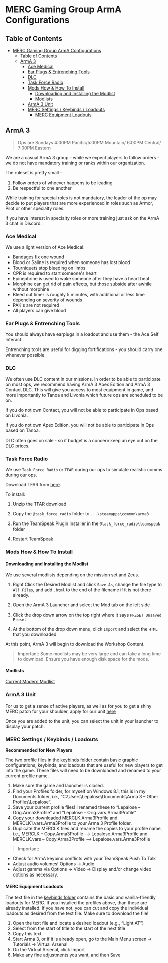 # MERC Gaming Group ArmA Configurations

## Table of Contents

- [MERC Gaming Group ArmA Configurations](#merc-gaming-group-arma-configurations)
  - [Table of Contents](#table-of-contents)
  - [ArmA 3](#arma-3)
    - [Ace Medical](#ace-medical)
    - [Ear Plugs & Entrenching Tools](#ear-plugs--entrenching-tools)
    - [DLC](#dlc)
    - [Task Force Radio](#task-force-radio)
    - [Mods How & How To Install](#mods-how--how-to-install)
      - [Downloading and Installing the Modlist](#downloading-and-installing-the-modlist)
      - [Modlists](#modlists)
    - [ArmA 3 Unit](#arma-3-unit)
    - [MERC Settings / Keybinds / Loadouts](#merc-settings--keybinds--loadouts)
      - [MERC Equipment Loadouts](#merc-equipment-loadouts)

## ArmA 3

>Ops are Sundays 4:00PM Pacific/5:00PM Mountain/ 6:00PM Central/ 7:00PM Eastern

We are a casual ArmA 3 group - while we expect players to follow orders - we do not have mandatory training or ranks within our organization.

The ruleset is pretty small - 

1. Follow orders of whoever happens to be leading
2. Be respectful to one another

While training for special roles is not mandatory, the leader of the op may decide to put players that are more experienced in roles such as Armor, Pilot or other specialty roles.

If you have interest in specialty roles or more training just ask on the ArmA 3 chat in Discord.

### Ace Medical

We use a light version of Ace Medical:

- Bandages fix one wound
- Blood or Saline is required when someone has lost blood
- Tourniquets stop bleeding on limbs
- CPR is required to start someone's heart
- Epinephrine is used to wake someone after they have a heart beat
- Morphine can get rid of pain effects, but those subside after awhile without morphine
- Bleed out timer is roughly 5 minutes, with additional or less time depending on severity of wounds
- PAK's are not required
- All players can give blood

### Ear Plugs & Entrenching Tools

You should always have earplugs in a loadout and use them - the Ace Self Interact.

Entrenching tools are useful for digging fortifications - you should carry one whenever possible.

### DLC

We often use DLC content in our missions. In order to be able to participate on most ops, we recommend having ArmA 3 Apex Edition and ArmA 3 Contact DLC. This will give you access to most equipment in game, and more importantly to Tanoa and Livonia which future ops are scheduled to be on.

If you do not own Contact, you will not be able to participate in Ops based on Livonia.

If you do not own Apex Edition, you will not be able to participate in Ops based on Tanoa.

DLC often goes on sale - so if budget is a concern keep an eye out on the DLC prices.

### Task Force Radio

We use `Task Force Radio` or `TFAR` during our ops to simulate realistic comms during our ops.

Download TFAR from [here](https://github.com/michail-nikolaev/task-force-arma-3-radio/releases/download/0.9.12/0.9.12.zip).

To install:

1. Unzip the TFAR download

2. Copy the `@task_force_radio` folder to `...\steamapps\common\arma3`

3. Run the TeamSpeak Plugin Installer in the `@task_force_radio\teamspeak` folder

4. Restart TeamSpeak

### Mods How & How To Install

#### Downloading and Installing the Modlist
We use several modlists depending on the mission set and Zeus.

1. Right Click the Desired Modlist and click `Save As`, change the file type to `All Files`, and add `.html` to the end of the filename if it is not there already.

2. Open the ArmA 3 Launcher and select the Mod tab on the left side

3. Click the drop down arrow on the top right where it says `PRESET Unsaved Preset`

4. At the bottom of the drop down menu, click `Import` and select the `HTML` that you downloaded

At this point, ArmA 3 will begin to download the Workshop Content.

> Important: Some modlists may be very large and can take a long time to download. Ensure you have enough disk space for the mods.

#### Modlists

[Current Modern Modlist](https://raw.githubusercontent.com/reapertrx/mercgg-arma/main/modlists/merc_8_1_0.html)

### ArmA 3 Unit

For us to get a sense of active players, as well as for you to get a shiny MERC patch for your shoulder, apply for our unit [here](https://units.arma3.com/unit/ps2mercs)

Once you are added to the unit, you can select the unit in your launcher to display your patch.

### MERC Settings / Keybinds / Loadouts

**Recommended for New Players**

The two profile files in the [keybinds folder](https://github.com/reapertrx/mercgg-arma/tree/main/keybinds) contain basic graphic configurations, keybinds, and loadouts that are useful for new players to get into the game. These files will need to be downloaded and renamed to your current profile name.

1. Make sure the game and launcher is closed.
2. Find your Profiles folder, for myself on Windows 8.1, this is in my Documents folder, i.e., “C:\Users\Lepalose\Documents\Arma 3 – Other Profiles\Lepalose”.
3. Save your current profile files!  I renamed these to “Lepalose – Orig.Arma3Profile” and “Lepalose – Orig.vars.Arma3Profile“
4. Copy your downloaded MERCLK.Arma3Profile and MERCLK1.vars.Arma3Profile  to your Arma 3 Profile folder.
5. Duplicate the MERCLK files and rename the copies to your profile name, i.e., MERCLK – Copy.Arma3Profile –> Lepalose.Arma3Profile  and MERCLK.vars – Copy.Arma3Profile –> Lepalose.vars.Arma3Profile

>Important:

- Check for ArmA keybind conflicts with your TeamSpeak Push To Talk
- Adjust audio volumes! Options -> Audio
- Adjust gamma via Options -> Video -> Display and/or change video options as necessary.

#### MERC Equipment Loadouts

The text file in the [keybinds folder](https://github.com/reapertrx/mercgg-arma/tree/main/keybinds) contains the basic and vanilla-friendly loadouts for MERC. If you installed the profiles above, than these are already installed. If you have not, you can cut and copy the individual loadouts as desired from the text file. Make sure to download the file!

1. Open the text file and locate a desired loadout (e.g., “Light AT”)
2. Select from the start of title to the start of the next title
3. Copy this text.
4. Start Arma 3, or if it is already open, go to the Main Menu screen -> Tutorials -> Virtual Arsenal
5. On the Virtual Arsenal, click Import
6. Make any fine adjustments you want, and then Save

